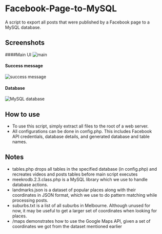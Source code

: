 # Facebook-Page-to-MySQL
A script to export all posts that were published by a Facebook page to a MySQL database.

## Screenshots
####Main UI
![main](http://i.imgur.com/SPkWSUP.png)
#### Success message
![success message](http://i.imgur.com/LCQepLH.png)
#### Database
![MySQL database](http://i.imgur.com/kwlsUit.png)

## How to use
- To use this script, simply extract all files to the root of a web server.
- All configurations can be done in config.php. This includes Facebook API credentials, database details, and generated database and table names.

## Notes
- tables.php drops all tables in the specified database (in config.php) and recreates videos and posts tables before main script executes
- meekrodb.2.3.class.php is a MySQL library which we use to handle database actions.
- landmarks.json is a dataset of popular places along with their coordinates in JSON format, which we use to do pattern matching while processing posts.
- suburbs.txt is a list of all suburbs in Melbourne. Although unused for now, it may be useful to get a larger set of coordinates when looking for places.
- /maps demonstrates how to use the Google Maps API, given a set of coordinates we got from the dataset mentioned earlier
